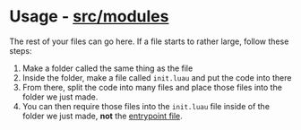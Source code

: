 # Usage - [src/modules](https://github.com/rocult/script-template/tree/main/src/modules)

The rest of your files can go here. If a file starts to rather large, follow these steps:
1. Make a folder called the same thing as the file
2. Inside the folder, make a file called `init.luau` and put the code into there
3. From there, split the code into many files and place those files into the folder we just made.
4. You can then require those files into the `init.luau` file inside of the folder we just made, **not** the [entrypoint file](https://github.com/rocult/script-template/blob/main/src/init.luau).
